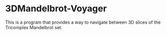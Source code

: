 # 3DMandelbrot-Voyager
This is a program that provides a way to navigate between 3D slices of the Tricomplex Mandelbrot set.
